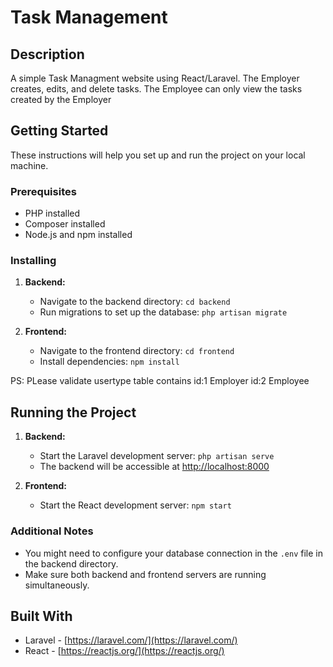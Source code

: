 # Task Management

## Description

A simple Task Managment website using React/Laravel. The Employer creates, edits, and delete tasks. The Employee can only view the tasks created by the Employer

## Getting Started

These instructions will help you set up and run the project on your local machine.

### Prerequisites

- PHP installed
- Composer installed
- Node.js and npm installed

### Installing

1. **Backend:**
   - Navigate to the backend directory: `cd backend`
   - Run migrations to set up the database: `php artisan migrate`  


2. **Frontend:**
   - Navigate to the frontend directory: `cd frontend`
   - Install dependencies: `npm install`

PS: PLease validate usertype table contains id:1 Employer id:2 Employee
## Running the Project

1. **Backend:**
   - Start the Laravel development server: `php artisan serve`
   - The backend will be accessible at [http://localhost:8000](http://localhost:8000)

2. **Frontend:**
   - Start the React development server: `npm start`

### Additional Notes

- You might need to configure your database connection in the `.env` file in the backend directory.
- Make sure both backend and frontend servers are running simultaneously.

## Built With

- Laravel - [https://laravel.com/](https://laravel.com/)
- React - [https://reactjs.org/](https://reactjs.org/)
